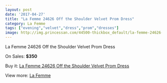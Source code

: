 ```yaml
---
layout: post
date: '2017-04-27'
title: "La Femme 24626 Off the Shoulder Velvet Prom Dress"
category: La Femme
tags: ["evening","velvet","dress","prom","dresses"]
image: http://img.princessan.com/44500-thickbox_default/la-femme-24626-off-the-shoulder-velvet-prom-dress.jpg
---
```

La Femme 24626 Off the Shoulder Velvet Prom Dress

On Sales: **$350**
<a href="https://www.princessan.com/en/la-femme/20644-la-femme-24626-off-the-shoulder-velvet-prom-dress.html"><amp-img layout="responsive" width="600" height="600" src="//img.princessan.com/44500-thickbox_default/la-femme-24626-off-the-shoulder-velvet-prom-dress.jpg" alt="La Femme 24626 Off the Shoulder Velvet Prom Dress 0" /></a>
<a href="https://www.princessan.com/en/la-femme/20644-la-femme-24626-off-the-shoulder-velvet-prom-dress.html"><amp-img layout="responsive" width="600" height="600" src="//img.princessan.com/44501-thickbox_default/la-femme-24626-off-the-shoulder-velvet-prom-dress.jpg" alt="La Femme 24626 Off the Shoulder Velvet Prom Dress 1" /></a>

Buy it: [La Femme 24626 Off the Shoulder Velvet Prom Dress](https://www.princessan.com/en/la-femme/20644-la-femme-24626-off-the-shoulder-velvet-prom-dress.html "La Femme 24626 Off the Shoulder Velvet Prom Dress")

View more: [La Femme](https://www.princessan.com/en/28-la-femme "La Femme")